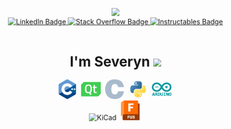 <div id="header" align="center">
  <img src="https://github.com/user-attachments/assets/184b278c-656e-483d-9b5f-8cb740f51d26"/>
</div>
<div id="badges" align="center">
  <a href="https://www.linkedin.com/in/severyn-rybka/">
    <img src="https://img.shields.io/badge/LinkedIn-blue?style=for-the-badge&logo=linkedin&logoColor=white" alt="LinkedIn Badge"/>
  </a>
  <a href="https://stackoverflow.com/users/13501426/sevryb">
    <img src="https://img.shields.io/badge/Stack%20Overflow-F58025.svg?style=for-the-badge&logo=Stack-Overflow&logoColor=white" alt="Stack Overflow Badge"/>
  </a>
  <a href="https://www.instructables.com/member/Sev_Ryb/">
    <img src="https://img.shields.io/badge/Instructables-FABF15.svg?style=for-the-badge&logo=Instructables&logoColor=black" alt="Instructables Badge"/>
  </a></br>
  <img src="https://komarev.com/ghpvc/?username=SevRyb&style=flat-square&color=blue" alt=""/>
</div>
<div align="center">
    <h1>
  I'm Severyn
  <img src="https://media.giphy.com/media/hvRJCLFzcasrR4ia7z/giphy.gif" width="30px"/>
    </h1>
</div>

<div align="center">
  <img src="https://github.com/devicons/devicon/blob/master/icons/cplusplus/cplusplus-original.svg" title="C++" alt="C++" width="40" height="40"/>&nbsp;
  <img src="https://github.com/devicons/devicon/blob/master/icons/qt/qt-original.svg" title="Qt" alt="Qt" width="40" height="40"/>&nbsp;
  <img src="https://github.com/devicons/devicon/blob/master/icons/c/c-original.svg" title="C" alt="C" width="40" height="40"/>&nbsp;
  <img src="https://github.com/devicons/devicon/blob/master/icons/python/python-original.svg" title="Python" alt="Python" width="40" height="40"/>&nbsp;
  <img src="https://github.com/devicons/devicon/blob/master/icons/arduino/arduino-original-wordmark.svg" title="Arduino" alt="Arduino" width="40" height="40"/>&nbsp;
</div>
<div align="center">
  <img src="https://www.kicad.org/img/kicad_logo_paths.svg" title="KiCad" alt="KiCad" height="40"/>&nbsp;
  <img src="https://github.com/devicons/devicon/blob/master/icons/fusion/fusion-original.svg" title="Fusion" alt="Fusion" width="40" height="40"/>&nbsp;
</div>




